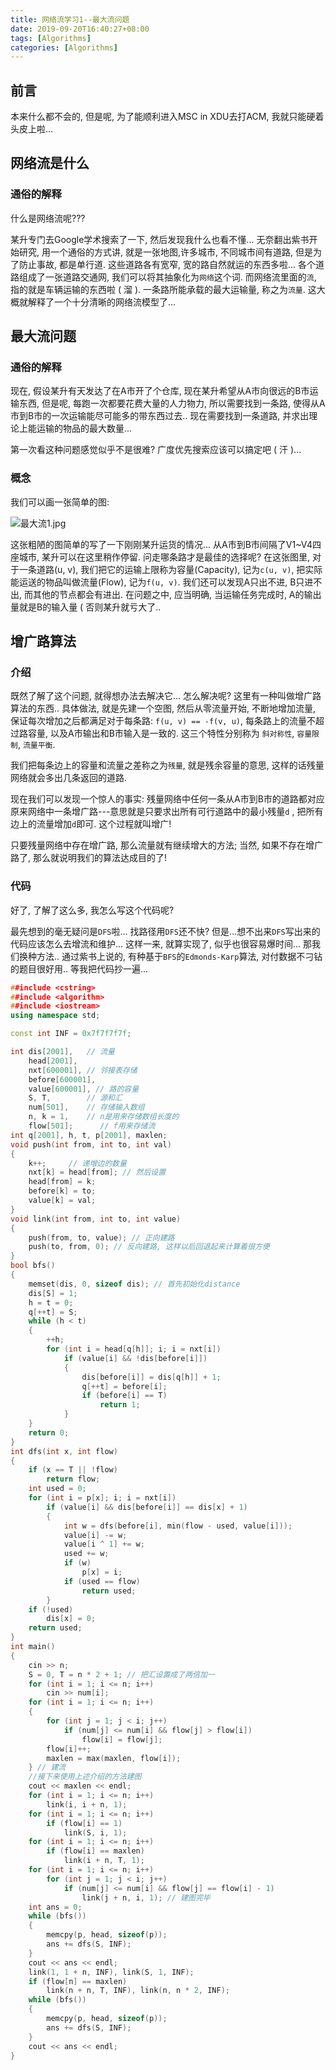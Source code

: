 ```yaml
---
title: 网络流学习1--最大流问题
date: 2019-09-20T16:40:27+08:00
tags: [Algorithms]
categories: [Algorithms]
---
```




## 前言

本来什么都不会的, 但是呢, 为了能顺利进入MSC in XDU去打ACM, 我就只能硬着头皮上啦...

<!--more-->

## 网络流是什么

### 通俗的解释

什么是网络流呢???

某升专门去Google学术搜索了一下, 然后发现我什么也看不懂... 无奈翻出紫书开始研究, 用一个通俗的方式讲, 就是一张地图,许多城市, 不同城市间有道路, 但是为了防止事故, 都是单行道. 这些道路各有宽窄, 宽的路自然就运的东西多啦... 各个道路组成了一张道路交通网, 我们可以将其抽象化为`网络`这个词. 而网络流里面的`流`, 指的就是车辆运输的东西啦 ( 溜 ). 一条路所能承载的最大运输量, 称之为`流量`. 这大概就解释了一个十分清晰的网络流模型了...

## 最大流问题

### 通俗的解释

现在, 假设某升有天发达了在A市开了个仓库, 现在某升希望从A市向很远的B市运输东西, 但是呢, 每跑一次都要花费大量的人力物力, 所以需要找到一条路, 使得从A市到B市的一次运输能尽可能多的带东西过去.. 现在需要找到一条道路, 并求出理论上能运输的物品的最大数量...

第一次看这种问题感觉似乎不是很难? 广度优先搜索应该可以搞定吧 ( 汗 )...

### 概念

我们可以画一张简单的图:

![最大流1.jpg](https://i.loli.net/2019/09/20/HORsoei4UpdNnmF.jpg)

这张粗陋的图简单的写了一下刚刚某升运货的情况... 从A市到B市间隔了V1~V4四座城市, 某升可以在这里稍作停留. 问走哪条路才是最佳的选择呢?  在这张图里, 对于一条道路(u, v), 我们把它的运输上限称为容量(Capacity), 记为`c(u, v)`, 把实际能运送的物品叫做流量(Flow), 记为`f(u, v)`. 我们还可以发现A只出不进, B只进不出, 而其他的节点都会有进出. 在问题之中, 应当明确, 当运输任务完成时, A的输出量就是B的输入量 ( 否则某升就亏大了..

## 增广路算法

### 介绍

既然了解了这个问题, 就得想办法去解决它... 怎么解决呢? 这里有一种叫做增广路算法的东西.. 具体做法, 就是先建一个空图, 然后从零流量开始, 不断地增加流量, 保证每次增加之后都满足对于每条路: `f(u, v) == -f(v, u)`, 每条路上的流量不超过路容量, 以及A市输出和B市输入是一致的. 这三个特性分别称为 `斜对称性`, `容量限制`, `流量平衡`.

我们把每条边上的容量和流量之差称之为`残量`, 就是残余容量的意思, 这样的话残量网络就会多出几条返回的道路.

现在我们可以发现一个惊人的事实: 残量网络中任何一条从A市到B市的道路都对应原来网络中一条增广路---意思就是只要求出所有可行道路中的最小残量`d` , 把所有边上的流量增加`d`即可. 这个过程就叫增广!

只要残量网络中存在增广路, 那么流量就有继续增大的方法; 当然, 如果不存在增广路了, 那么就说明我们的算法达成目的了!

### 代码

好了, 了解了这么多, 我怎么写这个代码呢?

最先想到的毫无疑问是`DFS`啦... 找路径用`DFS`还不快? 但是...想不出来`DFS`写出来的代码应该怎么去增流和维护... 这样一来, 就算实现了, 似乎也很容易爆时间... 那我们换种方法.. 通过紫书上说的, 有种基于`BFS`的`Edmonds-Karp`算法, 对付数据不刁钻的题目很好用.. 等我把代码抄一遍...

```c++
##include <cstring>
##include <algorithm>
##include <iostream>
using namespace std;

const int INF = 0x7f7f7f7f;

int dis[2001],   // 流量
    head[2001],
    nxt[600001], // 邻接表存储
    before[600001],
    value[600001], // 路的容量
    S, T,        // 源和汇
    num[501],    // 存储输入数组
    n, k = 1,    // n是用来存储数组长度的
    flow[501];      // f用来存储流
int q[2001], h, t, p[2001], maxlen;
void push(int from, int to, int val)
{
    k++;     // 递增边的数量
    nxt[k] = head[from]; // 然后设置
    head[from] = k;
    before[k] = to;
    value[k] = val;
}
void link(int from, int to, int value)
{
    push(from, to, value); // 正向建路
    push(to, from, 0); // 反向建路, 这样以后回退起来计算着很方便
}
bool bfs()
{
    memset(dis, 0, sizeof dis); // 首先初始化distance
    dis[S] = 1;
    h = t = 0;
    q[++t] = S;
    while (h < t)
    {
        ++h;
        for (int i = head[q[h]]; i; i = nxt[i])
            if (value[i] && !dis[before[i]])
            {
                dis[before[i]] = dis[q[h]] + 1;
                q[++t] = before[i];
                if (before[i] == T)
                    return 1;
            }
    }
    return 0;
}
int dfs(int x, int flow)
{
    if (x == T || !flow)
        return flow;
    int used = 0;
    for (int i = p[x]; i; i = nxt[i])
        if (value[i] && dis[before[i]] == dis[x] + 1)
        {
            int w = dfs(before[i], min(flow - used, value[i]));
            value[i] -= w;
            value[i ^ 1] += w;
            used += w;
            if (w)
                p[x] = i;
            if (used == flow)
                return used;
        }
    if (!used)
        dis[x] = 0;
    return used;
}
int main()
{
    cin >> n;
    S = 0, T = n * 2 + 1; // 把汇设置成了两倍加一
    for (int i = 1; i <= n; i++)
        cin >> num[i];
    for (int i = 1; i <= n; i++)
    {
        for (int j = 1; j < i; j++)
            if (num[j] <= num[i] && flow[j] > flow[i])
                flow[i] = flow[j];
        flow[i]++;
        maxlen = max(maxlen, flow[i]);
    } // 建流
    //接下来使用上述介绍的方法建图
    cout << maxlen << endl;
    for (int i = 1; i <= n; i++)
        link(i, i + n, 1);
    for (int i = 1; i <= n; i++)
        if (flow[i] == 1)
            link(S, i, 1);
    for (int i = 1; i <= n; i++)
        if (flow[i] == maxlen)
            link(i + n, T, 1);
    for (int i = 1; i <= n; i++)
        for (int j = 1; j < i; j++)
            if (num[j] <= num[i] && flow[j] == flow[i] - 1)
                link(j + n, i, 1); // 建图完毕
    int ans = 0;
    while (bfs())
    {
        memcpy(p, head, sizeof(p));
        ans += dfs(S, INF);
    }
    cout << ans << endl;
    link(1, 1 + n, INF), link(S, 1, INF);
    if (flow[n] == maxlen)
        link(n + n, T, INF), link(n, n * 2, INF);
    while (bfs())
    {
        memcpy(p, head, sizeof(p));
        ans += dfs(S, INF);
    }
    cout << ans << endl;
}
```
